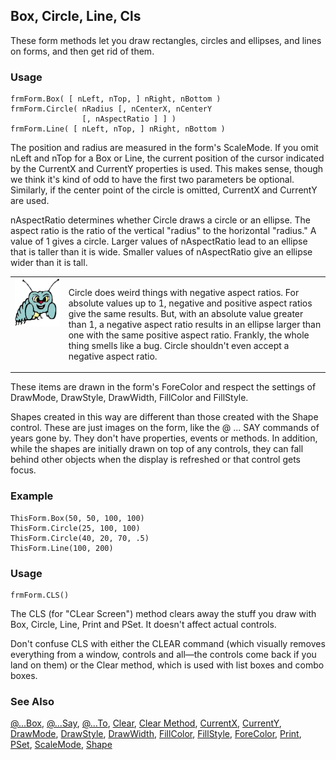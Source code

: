 ## Box, Circle, Line, Cls

These form methods let you draw rectangles, circles and ellipses, and lines on forms, and then get rid of them. 

### Usage

```foxpro
frmForm.Box( [ nLeft, nTop, ] nRight, nBottom )
frmForm.Circle( nRadius [, nCenterX, nCenterY
                [, nAspectRatio ] ] )
frmForm.Line( [ nLeft, nTop, ] nRight, nBottom )
```

The position and radius are measured in the form's ScaleMode. If you omit nLeft and nTop for a Box or Line, the current position of the cursor indicated by the CurrentX and CurrentY properties is used. This makes sense, though we think it's kind of odd to have the first two parameters be optional. Similarly, if the center point of the circle is omitted, CurrentX and CurrentY are used.

nAspectRatio determines whether Circle draws a circle or an ellipse. The aspect ratio is the ratio of the vertical "radius" to the horizontal "radius." A value of 1 gives a circle. Larger values of nAspectRatio lead to an ellipse that is taller than it is wide. Smaller values of nAspectRatio give an ellipse wider than it is tall. 

<table>
<tr>
  <td width="17%" valign="top">
<img width="95" height="77" src="bug.gif">
  </td>
  <td width=83%>
  <p>Circle does weird things with negative aspect ratios. For absolute values up to 1, negative and positive aspect ratios give the same results. But, with an absolute value greater than 1, a negative aspect ratio results in an ellipse larger than one with the same positive aspect ratio. Frankly, the whole thing smells like a bug. Circle shouldn't even accept a negative aspect ratio.</p>
  </td>
 </tr>
</table>

These items are drawn in the form's ForeColor and respect the settings of DrawMode, DrawStyle, DrawWidth, FillColor and FillStyle.

Shapes created in this way are different than those created with the Shape control. These are just images on the form, like the @ ... SAY commands of years gone by. They don't have properties, events or methods. In addition, while the shapes are initially drawn on top of any controls, they can fall behind other objects when the display is refreshed or that control gets focus.

### Example

```foxpro
ThisForm.Box(50, 50, 100, 100)
ThisForm.Circle(25, 100, 100)
ThisForm.Circle(40, 20, 70, .5)
ThisForm.Line(100, 200)
```
### Usage

```foxpro
frmForm.CLS()
```

The CLS (for "CLear Screen") method clears away the stuff you draw with Box, Circle, Line, Print and PSet. It doesn't affect actual controls.

Don't confuse CLS with either the CLEAR command (which visually removes everything from a window, controls and all&mdash;the controls come back if you land on them) or the Clear method, which is used with list boxes and combo boxes.

### See Also

[@...Box](s4g178.md), [@...Say](s4g175.md), [@...To](s4g178.md), [Clear](s4g585.md), [Clear Method](s4g445.md), [CurrentX](s4g447.md), [CurrentY](s4g447.md), [DrawMode](s4g357.md), [DrawStyle](s4g357.md), [DrawWidth](s4g357.md), [FillColor](s4g362.md), [FillStyle](s4g363.md), [ForeColor](s4g335.md), [Print](s4g449.md), [PSet](s4g448.md), [ScaleMode](s4g621.md), [Shape](s4g539.md)